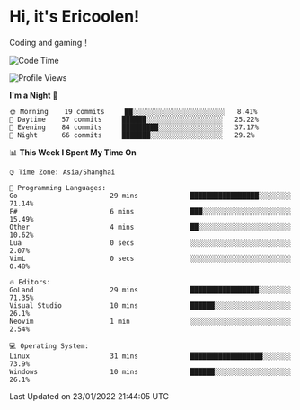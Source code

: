 # Hi, it's Ericoolen!
Coding and gaming！

<!--START_SECTION:waka-->
![Code Time](http://img.shields.io/badge/Code%20Time-151%20hrs%2035%20mins-blue)

![Profile Views](http://img.shields.io/badge/Profile%20Views-0-blue)

**I'm a Night 🦉** 

```text
🌞 Morning    19 commits     ██░░░░░░░░░░░░░░░░░░░░░░░   8.41% 
🌆 Daytime    57 commits     ██████░░░░░░░░░░░░░░░░░░░   25.22% 
🌃 Evening    84 commits     █████████░░░░░░░░░░░░░░░░   37.17% 
🌙 Night      66 commits     ███████░░░░░░░░░░░░░░░░░░   29.2%

```


📊 **This Week I Spent My Time On** 

```text
⌚︎ Time Zone: Asia/Shanghai

💬 Programming Languages: 
Go                       29 mins             █████████████████░░░░░░░░   71.14% 
F#                       6 mins              ███░░░░░░░░░░░░░░░░░░░░░░   15.49% 
Other                    4 mins              ██░░░░░░░░░░░░░░░░░░░░░░░   10.62% 
Lua                      0 secs              ░░░░░░░░░░░░░░░░░░░░░░░░░   2.07% 
VimL                     0 secs              ░░░░░░░░░░░░░░░░░░░░░░░░░   0.48%

🔥 Editors: 
GoLand                   29 mins             █████████████████░░░░░░░░   71.35% 
Visual Studio            10 mins             ██████░░░░░░░░░░░░░░░░░░░   26.1% 
Neovim                   1 min               ░░░░░░░░░░░░░░░░░░░░░░░░░   2.54%

💻 Operating System: 
Linux                    31 mins             ██████████████████░░░░░░░   73.9% 
Windows                  10 mins             ██████░░░░░░░░░░░░░░░░░░░   26.1%

```


 Last Updated on 23/01/2022 21:44:05 UTC
<!--END_SECTION:waka-->

